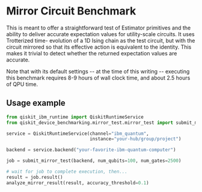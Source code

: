 # Mirror Circuit Benchmark

This is meant to offer a straightforward test of Estimator primitives and the ability to
deliver accurate expectation values for utility-scale circuits. It uses Trotterized time-
evolution of a 1D Ising chain as the test circuit, but with the circuit mirrored so that
its effective action is equivalent to the identity. This makes it trivial to detect
whether the returned expectation values are accurate.

Note that with its default settings -- at the time of this writing -- executing this
benchmark requires 8-9 hours of wall clock time, and about 2.5 hours of QPU time.

## Usage example

```python
from qiskit_ibm_runtime import QiskitRuntimeService
from qiskit_device_benchmarking.mirror_test.mirror_test import submit_mirror_test, analyze_mirror_result

service = QiskitRuntimeService(channel="ibm_quantum",
                               instance="your-hub/group/project")

backend = service.backend("your-favorite-ibm-quantum-computer")

job = submit_mirror_test(backend, num_qubits=100, num_gates=2500)

# wait for job to complete execution, then...
result = job.result()
analyze_mirror_result(result, accuracy_threshold=0.1)
```
